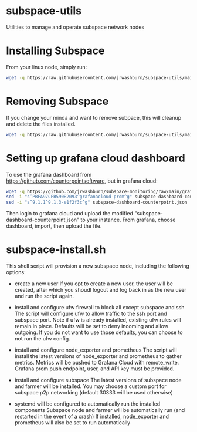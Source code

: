 # subspace-utils
Utilities to manage and operate subspace network nodes

 # Installing Subspace
 From your linux node, simply run:

 ```bash
 wget -q https://raw.githubusercontent.com/jrwashburn/subspace-utils/main/subspace-install.sh && bash subspace-install.sh && rm subspace-install.sh
```

# Removing Subspace
If you change your minda and want to remove subpace, this will cleanup and delete the files installed.

```bash
wget -q https://raw.githubusercontent.com/jrwashburn/subspace-utils/main/subspace-uninstall.sh && bash subspace-uninstall.sh && rm subspace-uninstall.sh
```
# Setting up grafana cloud dashboard
To use the grafana dashboard from https://github.com/counterpointsoftware, but in grafana cloud:

```bash
wget -q https://github.com/jrwashburn/subspace-monitoring/raw/main/grafana/provisioning/dashboards/subspace-dashboard-counterpoint.json
sed -i "s^PBFA97CFB590B2093^grafanacloud-prom^g" subspace-dashboard-counterpoint.json
sed -i "s^9.1.1^9.1.3-e1f2f3c^g" subspace-dashboard-counterpoint.json
```

Then login to grafana cloud and upload the modified "subspace-dashboard-counterpoint.json" to your instance.
From grafana, choose dashboard, import, then upload the file.

# subspace-install.sh

This shell script will provision a new subspace node, including the following options:

- create a new user
  If you opt to create a new user, the user will be created, after which you shoudl logout and log back in as the new user and run the script again.

- install and configure ufw firewall to block all except subspace and ssh
  The script will configure ufw to allow traffic to the ssh port and subspace port.
  Note if ufw is already installed, existing ufw rules will remain in place.
  Defaults will be set to deny incoming and allow outgoing.
  If you do not want to use those defaults, you can choose to not run the ufw config.

- install and configure node_exporter and prometheus
  The script will install the latest versions of node_exporter and prometheus to gather metrics.
  Metrics will be pushed to Grafana Cloud with remote_write.
  Grafana prom push endpoint, user, and API key must be provided.

- install and configure subspace
  The latest versions of subspace node and farmer will be installed.
  You may choose a custom port for subspace p2p networking (default 30333 will be used otherwise)

- systemd will be configured to automatically run the installed components
  Subspace node and farmer will be automatically run (and restarted in the event of a crash)
  If installed, node_exporter and prometheus will also be set to run automatically
